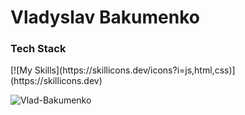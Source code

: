 # Vladyslav Bakumenko

<h3 align="left">Tech Stack</h3>
[![My Skills](https://skillicons.dev/icons?i=js,html,css)](https://skillicons.dev)

<p><img align="left" src="https://github-readme-stats.vercel.app/api/top-langs?username=Vlad-Bakumenko&show_icons=true&locale=en&layout=compact" alt="Vlad-Bakumenko" /></p>
